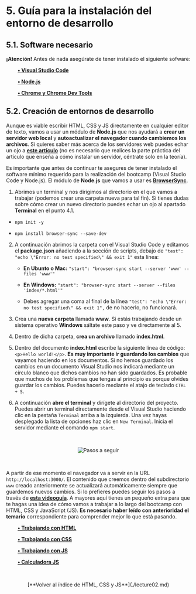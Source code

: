 # 5. Guía para la instalación del entorno de desarrollo

## 5.1. Software necesario 

**¡Atención!** Antes de nada asegúrate de tener instalado el siguiente sofware:

&nbsp;&nbsp;&nbsp;&nbsp;&nbsp;&nbsp;&nbsp; [**&#8226; Visual Studio Code**](../tools/vscode/README.md)

&nbsp;&nbsp;&nbsp;&nbsp;&nbsp;&nbsp;&nbsp; [**&#8226; Node.js**](../tools/node-js/README.md)

&nbsp;&nbsp;&nbsp;&nbsp;&nbsp;&nbsp;&nbsp; [**&#8226; Chrome y Chrome Dev Tools**](../tools/chrome/README.md)

## 5.2. Creación de entornos de desarrollo

Aunque es viable escribir HTML, CSS y JS directamente en cualquier editor de texto, vamos a usar un módulo de **Node.js** que nos ayudará a **crear un servidor web local** y **autoactualizar el navegador cuando cambiemos los archivos**. Si quieres saber más acerca de los servidores web puedes echar un ojo a [**este artículo**](https://blog.infranetworking.com/servidor-web/) (no es necesario que realices la parte práctica del artículo que enseña a cómo instalar un servidor, céntrate solo en la teoría).

Es importante que antes de continuar te asegures de tener instalado el software mínimo requerido para la realización del bootcamp (Visual Studio Code y Node.js). El módulo de **Node.js** que vamos a usar es  [**BrowserSync**](https://www.browsersync.io/). 

1. Abrimos un terminal y nos dirigimos al directorio en el que vamos a trabajar (podemos crear una carpeta nueva para tal fin). Si tienes dudas sobre cómo crear un nuevo directorio puedes echar un ojo al apartado **Terminal** en el punto 4.1. 

- `npm init -y`
    
- `npm install browser-sync --save-dev`

2. A continuación abrimos la carpeta con el Visual Studio Code y editamos el **package.json** añadiendo a la sección de scripts, debajo de `"test": "echo \"Error: no test specified\" && exit 1"` esta línea:

    - **En Ubunto o Mac:** `"start": "browser-sync start --server 'www' --files 'www'"`
    
    - **En Windows:** `"start": "browser-sync start --server --files 'index/*.html'"`

    - Debes agregar una coma al final de la línea `"test": "echo \"Error: no test specified\" && exit 1",` de no hacerlo, no funcionará.
    
3. Crea una **nueva carpeta** llamada **www**. Si estás trabajando desde un sistema operativo **Windows** sáltate este paso y ve directamente al 5.

4. Dentro de dicha carpeta, **crea un archivo** llamado **index.html**.

5. Dentro del documento **index.html** escribe la siguiente línea de código: `<p>Hello world!</p>`. **Es muy importante ir guardando los cambios** que vayamos haciendo en los documentos. Si no hemos guardado los cambios en un documento Visual Studio nos indicará mediante un círculo blanco que dichos cambios no han sido guardados. Es probable que muchos de los problemas que tengas al principio es porque olvides guardar los cambios. Puedes hacerlo mediante el atajo de teclado `CTRL + S`.

6. A continuación **abre el terminal** y dirígete al directorio del proyecto. Puedes abrir un terminal directamente desde el Visual Studio haciendo clic en la pestaña `Terminal` arriba a la izquierda. Una vez hayas desplegado la lista de opciones haz clic en `New Terminal`. Inicia el servidor mediante el comando `npm start`.

&nbsp;

<div align="center"><img src="https://i.ibb.co/qmLG9WK/pasos-servidor.png" alt="Pasos a seguir" /></div>

&nbsp;

A partir de ese momento el navegador va a servir en la URL `http://localhost:3000/`. El contenido que creemos dentro del subdirectorio `www` creado anteriormente se actualizará automáticamente siempre que guardemos nuevos cambios. Si lo prefieres puedes seguir los pasos a través de **[esta videoguía](https://mega.nz/#!2Ik0TaIb!WTw0vhKB-XvANEG9WzB6S5OhXZPnnlNLFzp9m-wtAIc)**. A mayores aquí tienes un pequeño extra para que te hagas una idea de cómo vamos a trabajar a lo largo del bootcamp con HTML, CSS y JavaScript (JS). **Es necesario haber leído con anterioridad el temario** correspondiente para comprender mejor lo que está pasando.

&nbsp;&nbsp;&nbsp;&nbsp;&nbsp;&nbsp;&nbsp; [**&#8226; Trabajando con HTML**](https://mega.nz/#!TRMjnS7a!7D7b8U8N5XMJWSJNYBsgoFfqbeb8E02x3BGNdLoVWhk)

&nbsp;&nbsp;&nbsp;&nbsp;&nbsp;&nbsp;&nbsp; [**&#8226; Trabajando con CSS**](https://mega.nz/#!jQUyxSAb!RLLWBplXNof0H7JarGjeFbKitq05OkekWknbbMimMwI)

&nbsp;&nbsp;&nbsp;&nbsp;&nbsp;&nbsp;&nbsp; [**&#8226; Trabajando con JS**](https://mega.nz/#!HIMUXArZ!fxjjjBRBrVfn9CotLgueqY4BTueh_npBx9e6caaPkVI)

&nbsp;&nbsp;&nbsp;&nbsp;&nbsp;&nbsp;&nbsp; [**&#8226; Calculadora JS**](https://mega.nz/#!SZVCHIgQ!Z7G9xqwu2vUtfgJnci2wGfTudz-3FRZGaMjkYXcYy-M)

&nbsp;

<div align="center">[**Volver al índice de HTML, CSS y JS**](./lecture02.md)</div>
